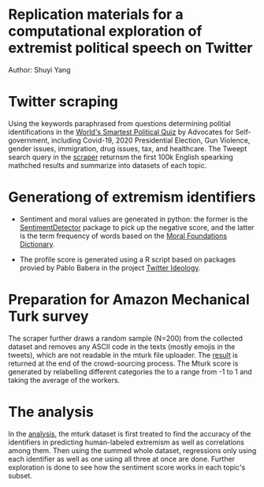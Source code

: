 # Replication materials for a computational exploration of extremist political speech on Twitter

Author: Shuyi Yang

# Twitter scraping

Using the keywords paraphrased from questions determining politial identifications in the [World's Smartest Political Quiz](https://www.theadvocates.org/quiz/) by Advocates for Self-government, including Covid-19, 2020 Presidential Election, Gun Violence, gender issues, immigration, drug issues, tax, and healthcare. The Tweept search query in the [scraper](https://github.com/PAHADRIANUS/sm_extremism_shuyi_yang/blob/main/scripts/1.%20Tweets%20scraping.ipynb) returnsm the first 100k English spearking mathched results and summarize into datasets of each topic.

# Generationg of extremism identifiers

- Sentiment and moral values are generated in python: the former is the [SentimentDetector](https://nlp.johnsnowlabs.com/docs/en/annotators#sentimentdetector) package  to pick up the negative score, and the latter is the term frequency of words based on the [Moral Foundations Dictionary](https://moralfoundations.org/wp-content/uploads/files/downloads/moral%20foundations%20dictionary.dic).

- The profile score is generated using a R script based on packages provied by Pablo Babera in the project [Twitter Ideology](https://github.com/pablobarbera/twitter_ideology).

# Preparation for Amazon Mechanical Turk survey 

The scraper further draws a random sample (N=200) from the collected dataset and removes any ASCII code in the texts (mostly emojis in the tweets), which are not readable in the mturk file uploader. The [result](https://github.com/PAHADRIANUS/sm_extremism_shuyi_yang/blob/main/datafiles/Batch_results.csv) is returned at the end of the crowd-sourcing process. The Mturk score is generated by relabelling different categories the to a range from -1 to 1 and taking the average of the workers.

# The analysis
In the [analysis](https://github.com/PAHADRIANUS/sm_extremism_shuyi_yang/blob/main/scripts/6.%20Analyses.ipynb), the mturk dataset is first treated to find the accuracy of the identifiers in predicting human-labeled extremism as well as correlations among them. Then using the summed whole dataset, regressions only using each identifier as well as one using all three at once are done. Further exploration is done to see how the sentiment score works in each topic's subset.


